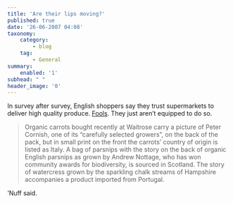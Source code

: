 ```yaml
---
title: 'Are their lips moving?'
published: true
date: '26-06-2007 04:08'
taxonomy:
    category:
        - blog
    tag:
        - General
summary:
    enabled: '1'
subhead: " "
header_image: '0'
---
```


In survey after survey, English shoppers say they trust supermarkets to deliver high quality produce. [Fools](https://www.theguardian.com/business/2007/jun/26/themonarchy.supermarkets). They just aren’t equipped to do so.

> Organic carrots bought recently at Waitrose carry a picture of Peter Cornish, one of its “carefully selected growers”, on the back of the pack, but in small print on the front the carrots’ country of origin is listed as Italy. A bag of parsnips with the story on the back of organic English parsnips as grown by Andrew Nottage, who has won community awards for biodiversity, is sourced in Scotland. The story of watercress grown by the sparkling chalk streams of Hampshire accompanies a product imported from Portugal.

’Nuff said.
